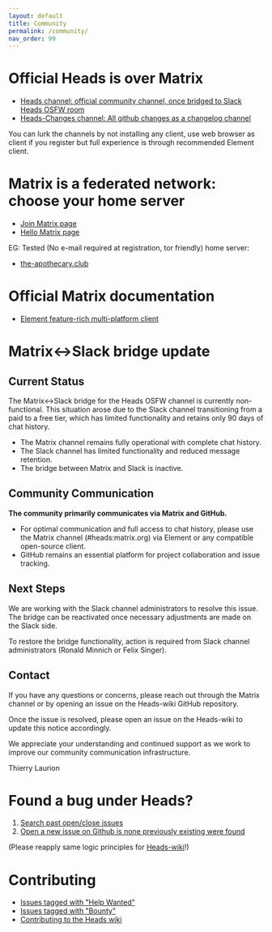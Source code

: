 ```yaml
---
layout: default
title: Community
permalink: /community/
nav_order: 99
---
```


Official Heads is over Matrix
===

* [Heads channel: official community channel, once bridged to Slack Heads OSFW room](https://matrix.to/#/#OSFW-Heads:matrix.org)
* [Heads-Changes channel: All github changes as a changelog channel](https://matrix.to/#/#Heads-verbose:matrix.org)

You can lurk the channels by not installing any client, use web browser as client if you register but full experience is through recommended Element client.

Matrix is a federated network: choose your home server
====
* [Join Matrix page](https://servers.joinmatrix.org/)
* [Hello Matrix page](https://www.hello-matrix.net/public_servers.php)

EG: Tested (No e-mail required at registration, tor friendly) home server: 
* [the-apothecary.club](https://the-apothecary.club/)

Official Matrix documentation
====
* [Element feature-rich multi-platform client](https://element.io/help)

Matrix<->Slack bridge update
====

## Current Status

The Matrix<->Slack bridge for the Heads OSFW channel is currently non-functional. This situation arose due to the Slack channel transitioning from a paid to a free tier, which has limited functionality and retains only 90 days of chat history.

- The Matrix channel remains fully operational with complete chat history.
- The Slack channel has limited functionality and reduced message retention.
- The bridge between Matrix and Slack is inactive.

## Community Communication

**The community primarily communicates via Matrix and GitHub.**

- For optimal communication and full access to chat history, please use the Matrix channel (#heads:matrix.org) via Element or any compatible open-source client.
- GitHub remains an essential platform for project collaboration and issue tracking.

## Next Steps

We are working with the Slack channel administrators to resolve this issue. The bridge can be reactivated once necessary adjustments are made on the Slack side.

To restore the bridge functionality, action is required from Slack channel administrators (Ronald Minnich or Felix Singer).

## Contact

If you have any questions or concerns, please reach out through the Matrix channel or by opening an issue on the Heads-wiki GitHub repository.

Once the issue is resolved, please open an issue on the Heads-wiki to update this notice accordingly.

We appreciate your understanding and continued support as we work to improve our community communication infrastructure.

Thierry Laurion


Found a bug under Heads?
===

1. [Search past open/close issues](https://github.com/linuxboot/heads/issues?q=is%3Aissue+%22My+issue+keywords%22)
2. [Open a new issue on Github is none previously existing were found](https://github.com/osresearch/heads/issues)

(Please reapply same logic principles for [Heads-wiki](https://github.com/linuxboot/heads-wiki/issues/)!)

Contributing
====

* [Issues tagged with "Help Wanted"](https://github.com/osresearch/heads/labels/help%20wanted)
* [Issues tagged with "Bounty"](https://github.com/osresearch/heads/labels/Bounty)
* [Contributing to the Heads wiki](/Contributing-to-Heads-wiki/)
